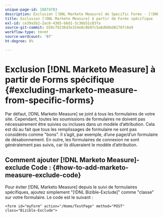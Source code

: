 ```yaml
---
unique-page-id: 18874783
description: Exclusion [!DNL Marketo Measure] de Specific Forms - [!DNL Marketo Measure] - Documentation du produit
title: Exclusion [!DNL Marketo Measure] à partir de Forms spécifique
exl-id: ce39a3b2-2ac6-4385-b6d1-3c36b51c03fa
source-git-commit: b59c79236d3e324e8c8b07c5a6d68bd8176fc8a9
workflow-type: tm+mt
source-wordcount: '97'
ht-degree: 0%

---
```


# Exclusion [!DNL Marketo Measure] à partir de Forms spécifique {#excluding-marketo-measure-from-specific-forms}

Par défaut, [!DNL Marketo Measure] se joint à tous les formulaires de votre site. Cependant, toutes les soumissions de formulaires ne doivent pas nécessairement être suivies ou incluses dans un modèle d’attribution. Cela est dû au fait que tous les remplissages de formulaire ne sont pas considérés comme &quot;bons&quot;. Il s’agit, par exemple, d’une page/d’un formulaire de désabonnement. En outre, les formulaires de connexion ne sont généralement pas suivis, car ils dilueraient le modèle d’attribution.

## Comment ajouter [!DNL Marketo Measure]-exclude Code :  {#how-to-add-marketo-measure-exclude-code}

Pour éviter [!DNL Marketo Measure] depuis le suivi de formulaires spécifiques, ajoutez simplement &quot;[!DNL Bizible-Exclude]&quot; comme &quot;classe&quot; sur votre formulaire. Le code est le suivant :

`<form id="myForm" action="/Home/TestPage" method="POST" class="Bizible-Exclude">`
